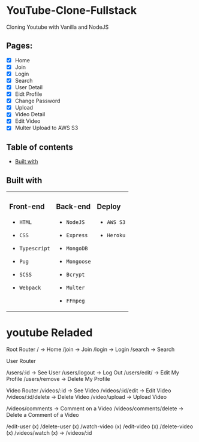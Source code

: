 # YouTube-Clone-Fullstack

Cloning Youtube with Vanilla and NodeJS

## Pages:

- [x] Home
- [x] Join
- [x] Login
- [x] Search
- [x] User Detail
- [x] Eidt Profile
- [x] Change Password
- [x] Upload
- [x] Video Detail
- [x] Edit Video
- [x] Multer Upload to AWS S3

## Table of contents

- [Built with](#built-with)

## Built with


<table>
  <tr>
    <td style="vertical-align: top;">

### Front-end

- `HTML`
- `CSS`
- `Typescript`
- `Pug`
- `SCSS`
- `Webpack`

    </td>
    <td style="vertical-align: top;">

### Back-end

- `NodeJS`
- `Express`
- `MongoDB`
- `Mongoose`
- `Bcrypt`
- `Multer`
- `FFmpeg`

    </td>
    <td style="vertical-align: top;">

### Deploy

- `AWS S3`
- `Heroku`

    </td>
  </tr>
</table>

# youtube Reladed

Root Router
/ -> Home
/join -> Join
/login -> Login
/search -> Search

User Router

/users/:id -> See User
/users/logout -> Log Out
/users/edit/ -> Edit My Profile
/users/remove -> Delete My Profile

Video Router
/videos/:id -> See Video
/videos/:id/edit -> Edit Video
/videos/:id/delete -> Delete Video
/video/upload -> Upload Video

/videos/comments -> Comment on a Video
/videos/comments/delete -> Delete a Comment of a Video

/edit-user (x)
/delete-user (x)
/watch-video (x)
/edit-video (x)
/delete-video (x)
/videos/watch (x) -> /videos/:id
